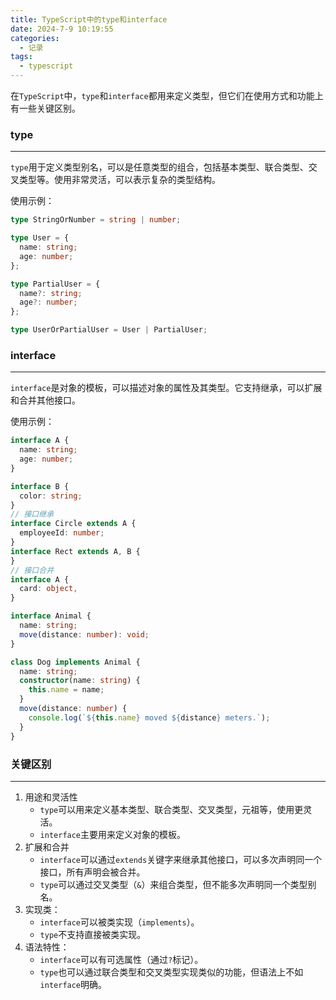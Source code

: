 ```yaml
---
title: TypeScript中的type和interface
date: 2024-7-9 10:19:55
categories:	
  - 记录
tags:
  - typescript
---
```


在`TypeScript`中，`type`和`interface`都用来定义类型，但它们在使用方式和功能上有一些关键区别。

### type

------

`type`用于定义类型别名，可以是任意类型的组合，包括基本类型、联合类型、交叉类型等。使用非常灵活，可以表示复杂的类型结构。

<!-- more -->

使用示例：

```typescript
type StringOrNumber = string | number;

type User = {
  name: string;
  age: number;
};

type PartialUser = {
  name?: string;
  age?: number;
};

type UserOrPartialUser = User | PartialUser;
```

### interface

------

`interface`是对象的模板，可以描述对象的属性及其类型。它支持继承，可以扩展和合并其他接口。

使用示例：

```typescript
interface A {
  name: string;
  age: number;
}

interface B {
  color: string;
}
// 接口继承
interface Circle extends A {
  employeeId: number;
}
interface Rect extends A, B {
}
// 接口合并
interface A {
  card: object,
}

interface Animal {
  name: string;
  move(distance: number): void;
}

class Dog implements Animal {
  name: string;
  constructor(name: string) {
    this.name = name;
  }
  move(distance: number) {
    console.log(`${this.name} moved ${distance} meters.`);
  }
}

```

### 关键区别

------

1. 用途和灵活性
   - `type`可以用来定义基本类型、联合类型、交叉类型，元祖等，使用更灵活。
   - `interface`主要用来定义对象的模板。
2. 扩展和合并
   - `interface`可以通过`extends`关键字来继承其他接口，可以多次声明同一个接口，所有声明会被合并。
   - `type`可以通过交叉类型（`&`）来组合类型，但不能多次声明同一个类型别名。
3. 实现类：
   - `interface`可以被类实现（`implements`）。
   - `type`不支持直接被类实现。
4. 语法特性：
   - `interface`可以有可选属性（通过`?`标记）。
   - `type`也可以通过联合类型和交叉类型实现类似的功能，但语法上不如`interface`明确。

